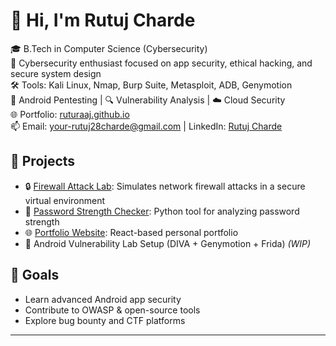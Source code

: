 # 👋 Hi, I'm Rutuj Charde

🎓 B.Tech in Computer Science (Cybersecurity)  
🔐 Cybersecurity enthusiast focused on app security, ethical hacking, and secure system design  
🛠️ Tools: Kali Linux, Nmap, Burp Suite, Metasploit, ADB, Genymotion  
📱 Android Pentesting | 🔍 Vulnerability Analysis | ☁️ Cloud Security  
🌐 Portfolio: [ruturaaj.github.io](https://ruturaaj.github.io/rutuj-portfolio)  
📫 Email: your-rutuj28charde@gmail.com | LinkedIn: [Rutuj Charde](https://linkedin.com/in/rutuj-charde)

## 🚀 Projects

- 🔒 [Firewall Attack Lab](https://github.com/Ruturaaj/-Firewall-): Simulates network firewall attacks in a secure virtual environment
- 🧪 [Password Strength Checker](https://github.com/Ruturaaj/password-strength-checker): Python tool for analyzing password strength
- 🌐 [Portfolio Website](https://github.com/Ruturaaj/rutuj-portfolio): React-based personal portfolio
- 📱 Android Vulnerability Lab Setup (DIVA + Genymotion + Frida) *(WIP)*

## 🧠 Goals

- Learn advanced Android app security
- Contribute to OWASP & open-source tools
- Explore bug bounty and CTF platforms

---

